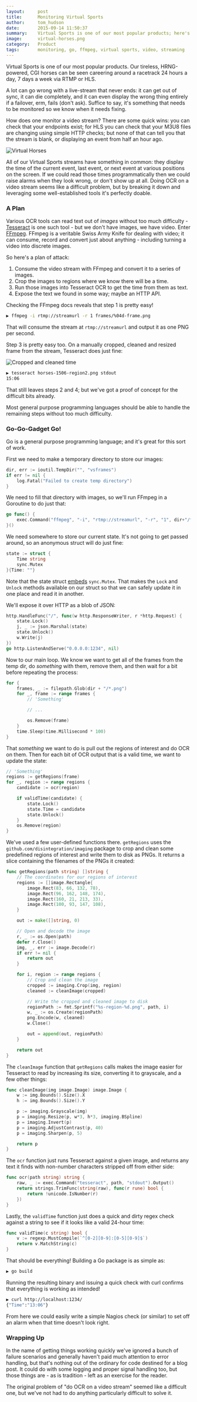 ```yaml
---
layout:     post
title:      Monitoring Virtual Sports
author:     tom_hudson
date:       2015-09-14 11:50:37
summary:    Virtual Sports is one of our most popular products; here's one of the ways we improved our monitoring of it.
image:      virtual-horses.png
category:   Product
tags:       monitoring, go, ffmpeg, virtual sports, video, streaming
---
```


Virtual Sports is one of our most popular products. Our tireless, HRNG-powered, CGI horses can be seen careering around a racetrack 24 hours a day, 7 days a week via RTMP or HLS.

A lot can go wrong with a live-stream that never ends: it can get out of sync, it can die completely, and it can even display the wrong thing entirely if a failover, erm, fails (don't ask). Suffice to say, it's something that needs to be monitored so we know when it needs fixing.

How does one monitor a video stream? There are some quick wins: you can check that your endpoints exist; for HLS you can check that your M3U8 files are changing using simple HTTP checks; but none of that can tell you that the stream is blank, or displaying an event from half an hour ago.

![Virtual Horses](/images/virtual-horses.png)

All of our Virtual Sports streams have something in common: they display the time of the current event, last event, or next event at various positions on the screen. If we could read those times programmatically then we could raise alarms when they look wrong, or don't show up at all. Doing OCR on a video stream seems like a difficult problem, but by breaking it down and leveraging some well-established tools it's perfectly doable.

### A Plan

Various OCR tools can read text out of *images* without too much difficulty - [Tesseract](https://en.wikipedia.org/wiki/Tesseract_(software)) is one such tool - but we don't have images, we have video. Enter [FFmpeg](https://www.ffmpeg.org/). FFmpeg is a veritable Swiss Army Knife for dealing with video; it can consume, record and convert just about anything - including turning a video into discrete images.

So here's a plan of attack:

1. Consume the video stream with FFmpeg and convert it to a series of images.
2. Crop the images to regions where we know there will be a time.
3. Run those images into Tesseract OCR to get the time from them as text.
4. Expose the text we found in some way; maybe an HTTP API.

Checking the FFmpeg docs reveals that step 1 is pretty easy!

``` bash
▶ ffmpeg -i rtmp://streamurl -r 1 frames/%04d-frame.png
```

That will consume the stream at `rtmp://streamurl` and output it as one PNG per second.

Step 3 is pretty easy too. On a manually cropped, cleaned and resized frame from the stream, Tesseract does just fine:

![Cropped and cleaned time](/images/virtual-horses-1506.png)

``` bash
▶ tesseract horses-1506-region2.png stdout
15:06
```

That still leaves steps 2 and 4; but we've got a proof of concept for the difficult bits already.

Most general purpose programming languages should be able to handle the remaining steps without too much difficulty.

### Go-Go-Gadget Go!

Go is a general purpose programming language; and it's great for this sort of work.

First we need to make a temporary directory to store our images:

```go
dir, err := ioutil.TempDir("", "vsframes")
if err != nil {
    log.Fatal("Failed to create temp directory")
}
```

We need to fill that directory with images, so we'll run FFmpeg in a Goroutine to do just that:

```go
go func() {
    exec.Command("ffmpeg", "-i", "rtmp://streamurl", "-r", "1", dir+"/frame-%04d.png").Run()
}()
```

We need somewhere to store our current state. It's not going to get passed around, so an anonymous struct will do just fine:

```go
state := struct {
    Time string
    sync.Mutex
}{Time: ""}
```

Note that the state struct [embeds](https://golang.org/doc/effective_go.html#embedding) `sync.Mutex`. That makes the `Lock` and `Unlock` methods available on our struct so that we can safely update it in one place and read it in another.

We'll expose it over HTTP as a blob of JSON:

```go
http.HandleFunc("/", func(w http.ResponseWriter, r *http.Request) {
    state.Lock()
    j, _ := json.Marshal(state)
    state.Unlock()
    w.Write(j)
})
go http.ListenAndServe("0.0.0.0:1234", nil)
```

Now to our main loop. We know we want to get all of the frames from the temp dir, do *something* with them, remove them, and then wait for a bit before repeating the process:

```go
for {
    frames, _ := filepath.Glob(dir + "/*.png")
    for _, frame := range frames {
        // 'Something'

        // ...

        os.Remove(frame)
    }
    time.Sleep(time.Millisecond * 100)
}
```

That *something* we want to do is pull out the regions of interest and do OCR on them. Then for each bit of OCR output that is a valid time, we want to update the state:

```go
// 'Something'
regions := getRegions(frame)
for _, region := range regions {
    candidate := ocr(region)

    if validTime(candidate) {
        state.Lock()
        state.Time = candidate
        state.Unlock()
    }
    os.Remove(region)
}
```

We've used a few user-defined functions there. `getRegions` uses the `github.com/disintegration/imaging` package to crop and clean some predefined regions of interest and write them to disk as PNGs. It returns a slice containing the filenames of the PNGs it created:

```go
func getRegions(path string) []string {
    // The coordinates for our regions of interest
    regions := []image.Rectangle{
        image.Rect(83, 66, 132, 78),
        image.Rect(96, 162, 148, 174),
        image.Rect(160, 21, 213, 33),
        image.Rect(100, 93, 147, 108),
    }

    out := make([]string, 0)

    // Open and decode the image
    r, _ := os.Open(path)
    defer r.Close()
    img, _, err := image.Decode(r)
    if err != nil {
        return out
    }

    for i, region := range regions {
        // Crop and clean the image
        cropped := imaging.Crop(img, region)
        cleaned := cleanImage(cropped)

        // Write the cropped and cleaned image to disk
        regionPath := fmt.Sprintf("%s-region-%d.png", path, i)
        w, _ := os.Create(regionPath)
        png.Encode(w, cleaned)
        w.Close()

        out = append(out, regionPath)
    }

    return out
}
```

The `cleanImage` function that `getRegions` calls makes the image easier for Tesseract to read by increasing its size, converting it to grayscale, and a few other things:

```go
func cleanImage(img image.Image) image.Image {
    w := img.Bounds().Size().X
    h := img.Bounds().Size().Y

    p := imaging.Grayscale(img)
    p = imaging.Resize(p, w*3, h*3, imaging.BSpline)
    p = imaging.Invert(p)
    p = imaging.AdjustContrast(p, 40)
    p = imaging.Sharpen(p, 5)

    return p
}
```

The `ocr` function just runs Tesseract against a given image, and returns any text it finds with non-number characters stripped off from either side:

```go
func ocr(path string) string {
    raw, _ := exec.Command("tesseract", path, "stdout").Output()
    return strings.TrimFunc(string(raw), func(r rune) bool {
        return !unicode.IsNumber(r)
    })
}
```

Lastly, the `validTime` function just does a quick and dirty regex check against a string to see if it looks like a valid 24-hour time:

```go
func validTime(c string) bool {
    v := regexp.MustCompile(`^[0-2][0-9]:[0-5][0-9]$`)
    return v.MatchString(c)
}
```

That should be everything! Building a Go package is as simple as:

``` bash
▶ go build
```

Running the resulting binary and issuing a quick check with curl confirms that everything is working as intended!

``` bash
▶ curl http://localhost:1234/
{"Time":"13:06"}
```

From here we could easily write a simple Nagios check (or similar) to set off an alarm when that time doesn't look right.

### Wrapping Up

In the name of getting things working quickly we've ignored a bunch of failure scenarios and generally haven't paid much attention to error handling, but that's nothing out of the ordinary for code destined for a blog post. It could do with some logging and proper signal handling too, but those things are - as is tradition - left as an exercise for the reader.

The original problem of "do OCR on a video stream" seemed like a difficult one, but we've not had to do anything particularly difficult to solve it.
